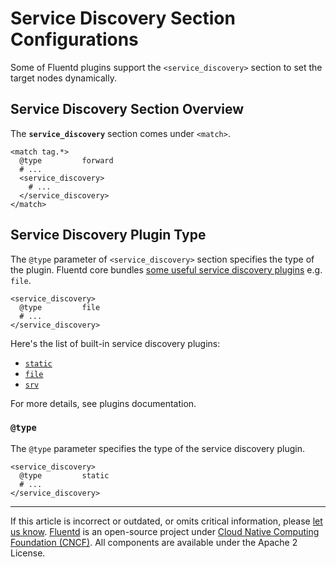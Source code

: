 # Service Discovery Section Configurations

Some of Fluentd plugins support the `<service_discovery>` section to set the target nodes dynamically.

## Service Discovery Section Overview

The **`service_discovery`** section comes under `<match>`.

```
<match tag.*>
  @type         forward
  # ...
  <service_discovery>
    # ...
  </service_discovery>
</match>
```

## Service Discovery Plugin Type

The `@type` parameter of `<service_discovery>` section specifies the type of the plugin. Fluentd core bundles [some useful service discovery plugins](/plugins/service_discovery/README.md) e.g. `file`.

```
<service_discovery>
  @type         file
  # ...
</service_discovery>
```

Here's the list of built-in service discovery plugins:

- [`static`](/plugins/service_discovery/static.md)
- [`file`](/plugins/service_discovery/file.md)
- [`srv`](/plugins/service_discovery/srv.md)

For more details, see plugins documentation.

### `@type`

The `@type` parameter specifies the type of the service discovery plugin.

```
<service_discovery>
  @type         static
  # ...
</service_discovery>
```


------------------------------------------------------------------------

If this article is incorrect or outdated, or omits critical information, please [let us know](https://github.com/fluent/fluentd-docs-gitbook/issues?state=open). [Fluentd](http://www.fluentd.org/) is an open-source project under [Cloud Native Computing Foundation (CNCF)](https://cncf.io/). All components are available under the Apache 2 License.

